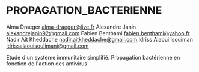 # PROPAGATION_BACTERIENNE

Alma Draeger      alma-draeger@live.fr
Alexandre Janin     alexandrejanin92@gmail.com
Fabien Benthami     fabien.benthami@yahoo.fr
Nadir Ait Kheddache     nadir.aitkheddache@gmail.com
Idriss Alaoui Isouiman      idrissalaouisoulimani@gmail.com


Etude d'un système immunitaire simplifié.
Propagation bactérienne en fonction de l'action des antivirus 
